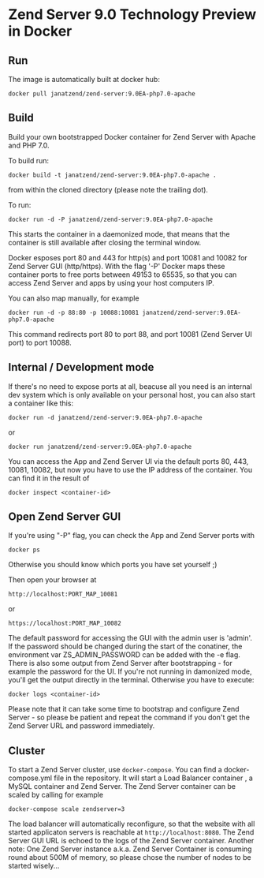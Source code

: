 Zend Server 9.0 Technology Preview in Docker
============================================
Run
---
The image is automatically built at docker hub:
```
docker pull janatzend/zend-server:9.0EA-php7.0-apache
```

Build
-----
Build your own bootstrapped Docker container for Zend Server with Apache and PHP 7.0.

To build run:
```
docker build -t janatzend/zend-server:9.0EA-php7.0-apache .
```
from within the cloned directory (please note the trailing dot).

To run:
```
docker run -d -P janatzend/zend-server:9.0EA-php7.0-apache
```
This starts the container in a daemonized mode, that means that the container is still available after closing the terminal window.

Docker esposes port 80 and 443 for http(s) and port 10081 and 10082 for Zend Server GUI (http/https). With the flag '-P' Docker maps these container ports to free ports between 49153 to 65535, so that you can access Zend Server and apps by using your host computers IP. 

You can also map manually, for example
```
docker run -d -p 88:80 -p 10088:10081 janatzend/zend-server:9.0EA-php7.0-apache
```
This command redirects port 80 to port 88, and port 10081 (Zend Server UI port) to port 10088.

Internal / Development mode
---------------------------
If there's no need to expose ports at all, beacuse all you need is an internal dev system which is only available on your personal host, you can also start a container like this:
```
docker run -d janatzend/zend-server:9.0EA-php7.0-apache
```
or
```
docker run janatzend/zend-server:9.0EA-php7.0-apache
```
You can access the App and Zend Server UI via the default ports 80, 443, 10081, 10082, but now you have to use the IP address of the container. You can find it in the result of
```
docker inspect <container-id>
```

Open Zend Server GUI
-----
If you're using "-P" flag, you can check the App and Zend Server ports with
```
docker ps
```
Otherwise you should know which ports you have set yourself ;)

Then open your browser at
```
http://localhost:PORT_MAP_10081
```
or
```
https://localhost:PORT_MAP_10082
```
The default password for accessing the GUI with the admin user is 'admin'. If the password should be changed during the start of the conatiner, the environment var ZS_ADMIN_PASSWORD can be added with the -e flag.
There is also some output from Zend Server after bootstrapping - for example the password for the UI. If you're not running in damonized mode, you'll get the output directly in the terminal. Otherwise you have to execute:
```
docker logs <container-id>
```
Please note that it can take some time to bootstrap and configure Zend Server - so please be patient and repeat the command if you don't get the Zend Server URL and password immediately.

Cluster
-------
To start a Zend Server cluster, use `docker-compose`. You can find a docker-compose.yml file in the repository. It will start a Load Balancer container , a MySQL container and Zend Server.
The Zend Server container can be scaled by calling for example
```
docker-compose scale zendserver=3
```
The load balancer will automatically reconfigure, so that the website with all started applicaton servers is reachable at `http://localhost:8080`. The Zend Server GUI URL is echoed to the logs of the Zend Server container.
Another note: One Zend Server instance a.k.a. Zend Server Container is consuming round about 500M of memory, so please chose the number of nodes to be started wisely...
